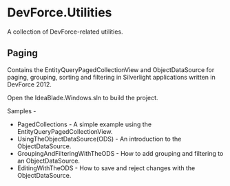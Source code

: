 DevForce.Utilities
==================
A collection of DevForce-related utilities.

Paging
------
Contains the EntityQueryPagedCollectionView and ObjectDataSource for paging, grouping, sorting and filtering in Silverlight applications written in DevForce 2012.  

Open the IdeaBlade.Windows.sln to build the project.

Samples - 
 - PagedCollections - A simple example using the EntityQueryPagedCollectionView.
 - UsingTheObjectDataSource(ODS) - An introduction to the ObjectDataSource.
 - GroupingAndFilteringWithTheODS - How to add grouping and filtering to an ObjectDataSource.
 - EditingWithTheODS - How to save and reject changes with the ObjectDataSource.


